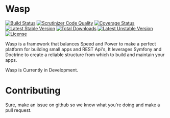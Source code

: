 Wasp
====

[![Build Status](https://travis-ci.org/PHP-Wasp/Framework.svg)](https://travis-ci.org/PHP-Wasp/Framework) [![Scrutinizer Code Quality](https://scrutinizer-ci.com/g/PHP-Wasp/Framework/badges/quality-score.png?b=master)](https://scrutinizer-ci.com/g/PHP-Wasp/Framework/?branch=master) [![Coverage Status](https://coveralls.io/repos/PHP-Wasp/Framework/badge.svg)](https://coveralls.io/r/PHP-Wasp/Framework) [![Latest Stable Version](https://poser.pugx.org/wasp/framework/v/stable)](https://packagist.org/packages/wasp/framework) [![Total Downloads](https://poser.pugx.org/wasp/framework/downloads)](https://packagist.org/packages/wasp/framework) [![Latest Unstable Version](https://poser.pugx.org/wasp/framework/v/unstable)](https://packagist.org/packages/wasp/framework) [![License](https://poser.pugx.org/wasp/framework/license)](https://packagist.org/packages/wasp/framework)

Wasp is a framework that balances Speed and Power to make a perfect platform for building small apps and REST Api's, It leverages Symfony and Doctrine to create a reliable structure from which to build and maintain your apps.

Wasp is Currently in Development. 

# Contributing

Sure, make an issue on github so we know what you're doing and make a pull request. 

